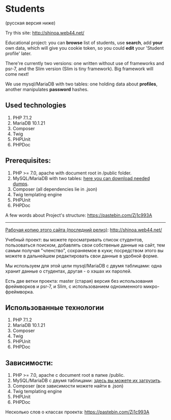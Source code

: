 # Students  
(русская версия ниже)

Try this site: http://shinoa.web44.net/

Educational project: you can **browse** list of students, use **search**, add **your** own data, which will give you cookie token, so you could **edit** your 'Student profile' later.

There're currently two versions: one written without use of frameworks and psr-7, and the Slim version (Slim is tiny framework). Big framework will come next!

We use mysql/MariaDB with two tables: one holding data about **profiles**, another manipulates **password** hashes.

## Used technologies

1. PHP 7.1.2
2. MariaDB 10.1.21
3. Composer 
4. Twig
5. PHPUnit
6. PHPDoc

## Prerequisites: 

1. PHP >= 7.0, apache with document root in /public folder.
2. MySQL/MariaDB with two tables: [here you can download needed dumps](http://zalivalka.ru/359753).
3. Composer (all dependencies lie in .json)
4. Twig templating engine
5. PHPUnit
6. PHPDoc 

A few words about Project's structure: https://pastebin.com/Zj1c993A

--- 

[Рабочая копию этого сайта (последний релиз)](http://shinoa.web44.net/): http://shinoa.web44.net/

Учебный проект: вы можете просматривать список студентов, пользоваться поиском, добавлять свои собственые данные на сайт, тем самым получая "членство", сохраняемое в куки; посредством этого вы можете в дальнейшем редактировать свои данные в удобной форме.

Мы используем для этой цели mysql/MariaDB с двумя таблицами: одна хранит данные о студентах, другая - о хэшах их паролей.

Есть две ветки проекта: master (старая) версия без использования фреймворков и psr-7, и Slim, с использованием одноименного микро-фреймворка.

## Использованные технологии

1. PHP 7.1.2
2. MariaDB 10.1.21
3. Composer 
4. Twig
5. PHPUnit
6. PHPDoc

## Зависимости: 

1. PHP >= 7.0, apache с document root в папке /public.
2. MySQL/MariaDB с двумя таблицами: [здесь вы можете их загрузить](http://zalivalka.ru/359753).
3. Composer (все зависимости можете найти в .json)
4. Twig templating engine
5. PHPUnit
6. PHPDoc

Несколько слов о классах проекта: https://pastebin.com/Zj1c993A


